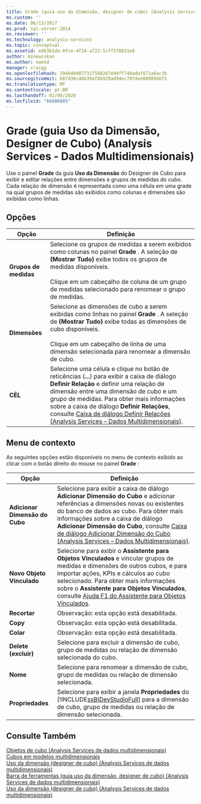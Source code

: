```yaml
---
title: Grade (guia uso da dimensão, designer de cubo) (Analysis Services-dados multidimensionais) | Microsoft Docs
ms.custom: ''
ms.date: 06/13/2017
ms.prod: sql-server-2014
ms.reviewer: ''
ms.technology: analysis-services
ms.topic: conceptual
ms.assetid: ed63b1da-0fce-4f24-a722-5cff378831e8
author: minewiskan
ms.author: owend
manager: craigg
ms.openlocfilehash: 294b40d07731f588267e94ff748adaf871a8ac3b
ms.sourcegitcommit: b87d36c46b39af8b929ad94ec707dee8800950f5
ms.translationtype: MT
ms.contentlocale: pt-BR
ms.lasthandoff: 02/08/2020
ms.locfileid: "66080805"
---
```

# <a name="grid-dimension-usage-tab-cube-designer-analysis-services---multidimensional-data"></a>Grade (guia Uso da Dimensão, Designer de Cubo) (Analysis Services - Dados Multidimensionais)
  Use o painel **Grade** da guia **Uso da Dimensão** do Designer de Cubo para exibir e editar relações entre dimensões e grupos de medidas do cubo. Cada relação de dimensão é representada como uma célula em uma grade na qual grupos de medidas são exibidos como colunas e dimensões são exibidas como linhas.  
  
## <a name="options"></a>Opções  
  
|Opção|Definição|  
|------------|----------------|  
|**Grupos de medidas**|Selecione os grupos de medidas a serem exibidos como colunas no painel **Grade** . A seleção de **(Mostrar Tudo)** exibe todos os grupos de medidas disponíveis.<br /><br /> Clique em um cabeçalho de coluna de um grupo de medidas selecionado para renomear o grupo de medidas.|  
|**Dimensões**|Selecione as dimensões de cubo a serem exibidas como linhas no painel **Grade** . A seleção de **(Mostrar Tudo)** exibe todas as dimensões de cubo disponíveis.<br /><br /> Clique em um cabeçalho de linha de uma dimensão selecionada para renomear a dimensão de cubo.|  
|**CÉL**|Selecione uma célula e clique no botão de reticências (**...**) para exibir a caixa de diálogo **Definir Relação** e definir uma relação de dimensão entre uma dimensão de cubo e um grupo de medidas. Para obter mais informações sobre a caixa de diálogo **Definir Relações**, consulte [Caixa de diálogo Definir Relações &#40;Analysis Services – Dados Multidimensionais&#41;](define-relationship-dialog-box-analysis-services-multidimensional-data.md).|  
  
## <a name="context-menu"></a>Menu de contexto  
 As seguintes opções estão disponíveis no menu de contexto exibido ao clicar com o botão direito do mouse no painel **Grade** :  
  
|Opção|Definição|  
|------------|----------------|  
|**Adicionar Dimensão do Cubo**|Selecione para exibir a caixa de diálogo **Adicionar Dimensão do Cubo** e adicionar referências a dimensões novas ou existentes do banco de dados ao cubo. Para obter mais informações sobre a caixa de diálogo **Adicionar Dimensão do Cubo**, consulte [Caixa de diálogo Adicionar Dimensão do Cubo &#40;Analysis Services – Dados Multidimensionais&#41;](add-cube-dimension-dialog-box-analysis-services-multidimensional-data.md).|  
|**Novo Objeto Vinculado**|Selecione para exibir o **Assistente para Objetos Vinculados** e vincular grupos de medidas e dimensões de outros cubos, e para importar ações, KPIs e cálculos ao cubo selecionado. Para obter mais informações sobre o **Assistente para Objetos Vinculados**, consulte [Ajuda F1 do Assistente para Objetos Vinculados](linked-object-wizard-f1-help.md).|  
|**Recortar**|Observação: esta opção está desabilitada.|  
|**Copy**|Observação: esta opção está desabilitada.|  
|**Colar**|Observação: esta opção está desabilitada.|  
|**Delete (excluir)**|Selecione para excluir a dimensão de cubo, grupo de medidas ou relação de dimensão selecionada do cubo.|  
|**Nome**|Selecione para renomear a dimensão de cubo, grupo de medidas ou relação de dimensão selecionada.|  
|**Propriedades**|Selecione para exibir a janela **Propriedades** do [!INCLUDE[ssBIDevStudioFull](../includes/ssbidevstudiofull-md.md)] para a dimensão de cubo, grupo de medidas ou relação de dimensão selecionada.|  
  
## <a name="see-also"></a>Consulte Também  
 [Objetos de cubo &#40;Analysis Services de dados multidimensionais&#41;](multidimensional-models-olap-logical-cube-objects/cube-objects-analysis-services-multidimensional-data.md)   
 [Cubos em modelos multidimensionais](multidimensional-models/cubes-in-multidimensional-models.md)   
 [Uso da dimensão &#40;designer de cubo&#41; &#40;Analysis Services de dados multidimensionais&#41;](dimension-usage-cube-designer-analysis-services-multidimensional-data.md)   
 [Barra de ferramentas &#40;guia uso da dimensão, designer de cubo&#41; &#40;Analysis Services de dados multidimensionais&#41;](toolbar-dimension-usage-cube-designer-analysis-services-multidimensional-data.md)   
 [Uso da dimensão &#40;designer de cubo&#41; &#40;Analysis Services de dados multidimensionais&#41;](dimension-usage-cube-designer-analysis-services-multidimensional-data.md)  
  
  

